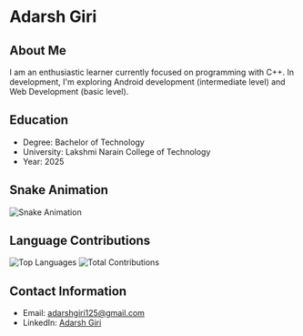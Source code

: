 # Adarsh Giri

## About Me

I am an enthusiastic learner currently focused on programming with C++. In development, I'm exploring Android development (intermediate level) and Web Development (basic level).

## Education

- Degree: Bachelor of Technology
- University: Lakshmi Narain College of Technology
- Year: 2025

## Snake Animation

![Snake Animation](https://github.com/adarshgiri125/adarshgiri125/blob/main/snake-animation.gif)

## Language Contributions

![Top Languages](https://github-readme-stats.vercel.app/api/top-langs/?username=adarshgiri125&layout=compact&hide=html)
![Total Contributions](https://github-readme-stats.vercel.app/api?username=adarshgiri125&show_icons=true)

## Contact Information

- Email: adarshgiri125@gmail.com
- LinkedIn: [Adarsh Giri](https://www.linkedin.com/in/adarsh-giri-186881230)
